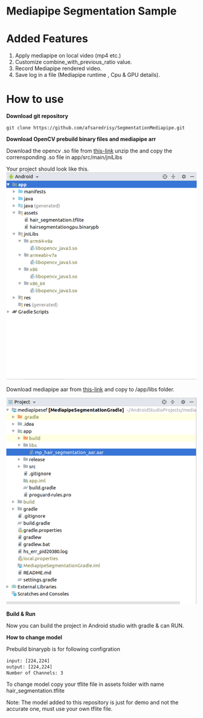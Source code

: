 # Mediapipe Segmentation Sample 


# Added Features 

1. Apply mediapipe on local video (mp4 etc.)
2. Customize combine_with_previous_ratio value.
3. Record Mediapipe rendered video.
4. Save log in a file (Mediapipe runtime , Cpu & GPU details).

# How to use 

**Download git repository** 

```
git clone https://github.com/afsaredrisy/SegmentationMediapipe.git
```

**Download OpenCV prebuild binary files and mediapipe arr**

Download the opencv .so file from [this-link](https://github.com/opencv/opencv/releases/download/3.4.3/opencv-3.4.3-android-sdk.zip)
unzip the and copy the corrensponding .so file in app/src/main/jniLibs

Your project should look like this.<br/>
![image](screenshots/sc2.png)<br/>

Download mediapipe aar from [this-link](https://drive.google.com/open?id=1urxxINE2YqDdZV_Bp7-ORLjD_-n_gz-9) and copy to /app/libs folder.<br/>

![image](screenshots/sc1.png)<br/>

**Build & Run**

Now you can build the project in Android studio with gradle & can RUN.


**How to change model**

Prebuild binarypb is for following configration

```
input: [224,224] 
output: [224,224]
Number of Channels: 3
```

To change model copy your tflite file in assets folder with name hair_segmentation.tflite

Note: The model added to this repository is just for demo and not the accurate one, must use your own tflite file.
